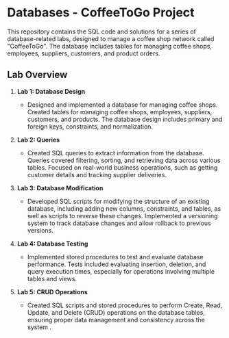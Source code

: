 # Databases - CoffeeToGo Project

This repository contains the SQL code and solutions for a series of database-related labs, designed to manage a coffee shop network called "CoffeeToGo". The database includes tables for managing coffee shops, employees, suppliers, customers, and product orders.

## Lab Overview

1. **Lab 1: Database Design**
   - Designed and implemented a database for managing coffee shops. Created tables for managing coffee shops, employees, suppliers, customers, and products. The database design includes primary and foreign keys, constraints, and normalization.

2. **Lab 2: Queries**
   - Created SQL queries to extract information from the database. Queries covered filtering, sorting, and retrieving data across various tables. Focused on real-world business operations, such as getting customer details and tracking supplier deliveries.

3. **Lab 3: Database Modification** 
   - Developed SQL scripts for modifying the structure of an existing database, including adding new columns, constraints, and tables, as well as scripts to reverse these changes. Implemented a versioning system to track database changes and allow rollback to previous versions.

4. **Lab 4: Database Testing**
   - Implemented stored procedures to test and evaluate database performance. Tests included evaluating insertion, deletion, and query execution times, especially for operations involving multiple tables and views.

5. **Lab 5: CRUD Operations**
   - Created SQL scripts and stored procedures to perform Create, Read, Update, and Delete (CRUD) operations on the database tables, ensuring proper data management and consistency across the system .
